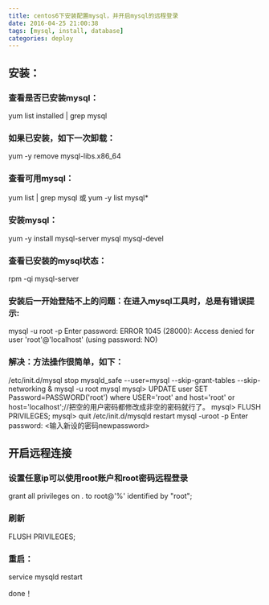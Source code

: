 ```yaml
---
title: centos6下安装配置mysql，并开启mysql的远程登录
date: 2016-04-25 21:00:38
tags: [mysql, install, database]
categories: deploy
---
```



## 安装：

### 查看是否已安装mysql：
yum list installed | grep mysql
### 如果已安装，如下一次卸载：
yum -y remove mysql-libs.x86_64
### 查看可用mysql：
yum list | grep mysql 或 yum -y list mysql*
### 安装mysql：
yum -y install mysql-server mysql mysql-devel
### 查看已安装的mysql状态：
rpm -qi mysql-server

### 安装后一开始登陆不上的问题：在进入mysql工具时，总是有错误提示:
mysql -u root -p
Enter password:
ERROR 1045 (28000): Access denied for user 'root'@'localhost' (using password: NO)

### 解决：方法操作很简单，如下：
/etc/init.d/mysql stop
mysqld_safe --user=mysql --skip-grant-tables --skip-networking &
mysql -u root mysql
mysql> UPDATE user SET Password=PASSWORD('root') where USER='root' and host='root' or host='localhost';//把空的用户密码都修改成非空的密码就行了。
mysql> FLUSH PRIVILEGES;
mysql> quit
/etc/init.d/mysqld restart
mysql -uroot -p
Enter password: <输入新设的密码newpassword>

## 开启远程连接
### 设置任意ip可以使用root账户和root密码远程登录
grant all privileges  on *.* to root@'%' identified by "root";
### 刷新
FLUSH PRIVILEGES;
### 重启：
service mysqld restart

done！